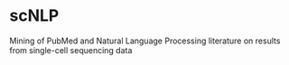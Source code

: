 # scNLP
Mining of PubMed and Natural Language Processing literature on results from single-cell sequencing data

